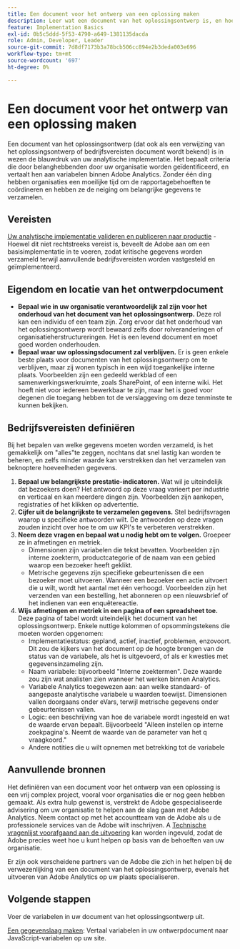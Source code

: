 ```yaml
---
title: Een document voor het ontwerp van een oplossing maken
description: Leer wat een document van het oplossingsontwerp is, en hoe u het in uw organisatie kunt gebruiken.
feature: Implementation Basics
exl-id: 0b5c5ddd-5f53-4790-a649-1381135dacda
role: Admin, Developer, Leader
source-git-commit: 7d8df7173b3a78bcb506cc894e2b3deda003e696
workflow-type: tm+mt
source-wordcount: '697'
ht-degree: 0%

---
```


# Een document voor het ontwerp van een oplossing maken

Een document van het oplossingsontwerp (dat ook als een verwijzing van het oplossingsontwerp of bedrijfsvereisten document wordt bekend) is in wezen de blauwdruk van uw analytische implementatie. Het bepaalt criteria die door belanghebbenden door uw organisatie worden geïdentificeerd, en vertaalt hen aan variabelen binnen Adobe Analytics. Zonder één ding hebben organisaties een moeilijke tijd om de rapportagebehoeften te coördineren en hebben ze de neiging om belangrijke gegevens te verzamelen.

## Vereisten

[Uw analytische implementatie valideren en publiceren naar productie](../launch/validate-publish-prod.md) - Hoewel dit niet rechtstreeks vereist is, beveelt de Adobe aan om een basisimplementatie in te voeren, zodat kritische gegevens worden verzameld terwijl aanvullende bedrijfsvereisten worden vastgesteld en geïmplementeerd.

## Eigendom en locatie van het ontwerpdocument

* **Bepaal wie in uw organisatie verantwoordelijk zal zijn voor het onderhoud van het document van het oplossingsontwerp.** Deze rol kan een individu of een team zijn. Zorg ervoor dat het onderhoud van het oplossingsontwerp wordt bewaard zelfs door rolveranderingen of organisatieherstructureringen. Het is een levend document en moet goed worden onderhouden.
* **Bepaal waar uw oplossingsdocument zal verblijven.** Er is geen enkele beste plaats voor documenten van het oplossingsontwerp om te verblijven, maar zij wonen typisch in een wijd toegankelijke interne plaats. Voorbeelden zijn een gedeeld werkblad of een samenwerkingswerkruimte, zoals SharePoint, of een interne wiki. Het hoeft niet voor iedereen bewerkbaar te zijn, maar het is goed voor degenen die toegang hebben tot de verslaggeving om deze tenminste te kunnen bekijken.

## Bedrijfsvereisten definiëren

Bij het bepalen van welke gegevens moeten worden verzameld, is het gemakkelijk om &quot;alles&quot;te zeggen, nochtans dat snel lastig kan worden te beheren, en zelfs minder waarde kan verstrekken dan het verzamelen van beknoptere hoeveelheden gegevens.

1. **Bepaal uw belangrijkste prestatie-indicatoren.** Wat wil je uiteindelijk dat bezoekers doen? Het antwoord op deze vraag varieert per industrie en verticaal en kan meerdere dingen zijn. Voorbeelden zijn aankopen, registraties of het klikken op advertentie.
1. **Cijfer uit de belangrijkste te verzamelen gegevens.** Stel bedrijfsvragen waarop u specifieke antwoorden wilt. De antwoorden op deze vragen zouden inzicht over hoe te om uw KPI&#39;s te verbeteren verstrekken.
1. **Neem deze vragen en bepaal wat u nodig hebt om te volgen.** Groepeer ze in afmetingen en metriek.
   * Dimensionen zijn variabelen die tekst bevatten. Voorbeelden zijn interne zoekterm, productcategorie of de naam van een gebied waarop een bezoeker heeft geklikt.
   * Metrische gegevens zijn specifieke gebeurtenissen die een bezoeker moet uitvoeren. Wanneer een bezoeker een actie uitvoert die u wilt, wordt het aantal met één verhoogd. Voorbeelden zijn het verzenden van een bestelling, het abonneren op een nieuwsbrief of het indienen van een enquêtereactie.
1. **Wijs afmetingen en metriek in een pagina of een spreadsheet toe.** Deze pagina of tabel wordt uiteindelijk het document van het oplossingsontwerp. Enkele nuttige kolommen of opsommingstekens die moeten worden opgenomen:
   * Implementatiestatus: gepland, actief, inactief, problemen, enzovoort. Dit zou de kijkers van het document op de hoogte brengen van de status van de variabele, als het is uitgevoerd, of als er kwesties met gegevensinzameling zijn.
   * Naam variabele: bijvoorbeeld &quot;Interne zoektermen&quot;. Deze waarde zou zijn wat analisten zien wanneer het werken binnen Analytics.
   * Variabele Analytics toegewezen aan: aan welke standaard- of aangepaste analytische variabele u waarden toewijst. Dimensionen vallen doorgaans onder eVars, terwijl metrische gegevens onder gebeurtenissen vallen.
   * Logic: een beschrijving van hoe de variabele wordt ingesteld en wat de waarde ervan bepaalt. Bijvoorbeeld &quot;Alleen instellen op interne zoekpagina&#39;s. Neemt de waarde van de parameter van het q vraagkoord.&quot;
   * Andere notities die u wilt opnemen met betrekking tot de variabele

## Aanvullende bronnen

Het definiëren van een document voor het ontwerp van een oplossing is een vrij complex project, vooral voor organisaties die er nog geen hebben gemaakt. Als extra hulp gewenst is, verstrekt de Adobe gespecialiseerde advisering om uw organisatie te helpen aan de slag gaan met Adobe Analytics. Neem contact op met het accountteam van de Adobe als u de professionele services van de Adobe wilt inschrijven. A [Technische vragenlijst voorafgaand aan de uitvoering](assets/technical-pre-implementation-questionnaire.pdf) kan worden ingevuld, zodat de Adobe precies weet hoe u kunt helpen op basis van de behoeften van uw organisatie.

Er zijn ook verscheidene partners van de Adobe die zich in het helpen bij de verwezenlijking van een document van het oplossingsontwerp, evenals het uitvoeren van Adobe Analytics op uw plaats specialiseren.

## Volgende stappen

Voer de variabelen in uw document van het oplossingsontwerp uit.

[Een gegevenslaag maken](data-layer.md): Vertaal variabelen in uw ontwerpdocument naar JavaScript-variabelen op uw site.
